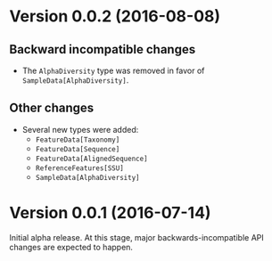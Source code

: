 # Version 0.0.2 (2016-08-08)

## Backward incompatible changes
* The ``AlphaDiversity`` type was removed in favor of ``SampleData[AlphaDiversity]``.

## Other changes
* Several new types were added:
  * ``FeatureData[Taxonomy]``
  * ``FeatureData[Sequence]``
  * ``FeatureData[AlignedSequence]``
  * ``ReferenceFeatures[SSU]``
  * ``SampleData[AlphaDiversity]``

# Version 0.0.1 (2016-07-14)

Initial alpha release. At this stage, major backwards-incompatible API changes are expected to happen.
